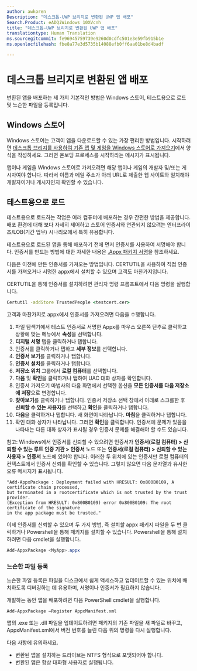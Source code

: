 ```yaml
---
author: awkoren
Description: "데스크톱-UWP 브리지로 변환된 UWP 앱 배포"
Search.Product: eADQiWindows 10XVcnh
title: "데스크톱-UWP 브리지로 변환된 UWP 앱 배포"
translationtype: Human Translation
ms.sourcegitcommit: fe96945759739e9260d0cdfc501e3e59fb915b1e
ms.openlocfilehash: fbe8a77e3d5735b14088efb0ff6aa01be8d4badf

---
```


# 데스크톱 브리지로 변환된 앱 배포

변환된 앱을 배포하는 세 가지 기본적인 방법은 Windows 스토어, 테스트용으로 로드 및 느슨한 파일을 등록입니다.  

## Windows 스토어

Windows 스토어는 고객이 앱을 다운로드할 수 있는 가장 편리한 방법입니다. 시작하려면 [데스크톱 브리지를 사용하여 기존 앱 및 게임을 Windows 스토어로 가져오기](https://developer.microsoft.com/windows/projects/campaigns/desktop-bridge)에서 양식을 작성하세요. 그러면 온보딩 프로세스를 시작하라는 메시지가 표시됩니다. 

앱이나 게임을 Windows 스토어로 가져오려면 해당 앱이나 게임의 개발자 및/또는 게시자여야 합니다. 따라서 이름과 메일 주소가 아래 URL로 제출한 웹 사이트와 일치해야 개발자이거나 게시자인지 확인할 수 있습니다.

## 테스트용으로 로드

테스트용으로 로드하는 작업은 여러 컴퓨터에 배포하는 경우 간편한 방법을 제공합니다. 배포 환경에 대해 보다 자세히 제어하고 스토어 인증서와 연관되지 않으려는 엔터프라이즈/LOB(기간 업무) 시나리오에서 특히 유용합니다.

테스트용으로 로드된 앱을 통해 배포하기 전에 먼저 인증서를 사용하여 서명해야 합니다. 인증서를 만드는 방법에 대한 자세한 내용은 [.Appx 패키지 서명](https://msdn.microsoft.com/windows/uwp/porting/desktop-to-uwp-run-desktop-app-converter#deploy-your-converted-appx)을 참조하세요. 

다음은 이전에 만든 인증서를 가져오는 방법입니다. CERTUTIL을 사용하여 직접 인증서를 가져오거나 서명한 appx에서 설치할 수 있으며 고객도 마찬가지입니다. 

CERTUTIL을 통해 인증서를 설치하려면 관리자 명령 프롬프트에서 다음 명령을 실행합니다.

```cmd
Certutil -addStore TrustedPeople <testcert.cer>
```

고객과 마찬가지로 appx에서 인증서를 가져오려면 다음을 수행합니다.

1.  파일 탐색기에서 테스트 인증서로 서명한 Appx를 마우스 오른쪽 단추로 클릭하고 상황에 맞는 메뉴에서 **속성**을 선택합니다.
2.  **디지털 서명** 탭을 클릭하거나 탭합니다.
3.  인증서를 클릭하거나 탭하고 **세부 정보**를 선택합니다.
4.  **인증서 보기**를 클릭하거나 탭합니다.
5.  **인증서 설치**를 클릭하거나 탭합니다.
6.  **저장소 위치** 그룹에서 **로컬 컴퓨터**를 선택합니다.
7.  **다음** 및 **확인**을 클릭하거나 탭하여 UAC 대화 상자를 확인합니다.
8.  인증서 가져오기 마법사의 다음 화면에서 선택한 옵션을 **모든 인증서를 다음 저장소에 저장**으로 변경합니다.
9.  **찾아보기**를 클릭하거나 탭합니다. 인증서 저장소 선택 창에서 아래로 스크롤한 후 **신뢰할 수 있는 사용자**를 선택하고 **확인**을 클릭하거나 탭합니다.
10. **다음**을 클릭하거나 탭합니다. 새 화면이 나타납니다. **마침**을 클릭하거나 탭합니다.
11. 확인 대화 상자가 나타납니다. 그러면 **확인**을 클릭합니다. 인증서에 문제가 있음을 나타내는 다른 대화 상자가 표시될 경우 인증서 문제를 해결해야 할 수도 있습니다.

참고: Windows에서 인증서를 신뢰할 수 있으려면 인증서가 **인증서(로컬 컴퓨터) &gt; 신뢰할 수 있는 루트 인증 기관 &gt; 인증서** 노드 또는 **인증서(로컬 컴퓨터) &gt; 신뢰할 수 있는 사용자 &gt; 인증서** 노드에 있어야 합니다. 이러한 두 위치에 있는 인증서만 로컬 컴퓨터의 컨텍스트에서 인증서 신뢰를 확인할 수 있습니다. 그렇지 않으면 다음 문자열과 유사한 오류 메시지가 표시됩니다.

```CMD
"Add-AppxPackage : Deployment failed with HRESULT: 0x800B0109, A certificate chain processed,
but terminated in a rootcertificate which is not trusted by the trust provider.
(Exception from HRESULT: 0x800B0109) error 0x800B0109: The root certificate of the signature
in the app package must be trusted."
```

이제 인증서를 신뢰할 수 있으며 두 가지 방법, 즉 설치할 appx 패키지 파일을 두 번 클릭하거나 Powershell을 통해 패키지를 설치할 수 있습니다.   Powershell을 통해 설치하려면 다음 cmdlet을 실행합니다.

```powershell
Add-AppxPackage <MyApp>.appx
```

### 느슨한 파일 등록

느슨한 파일 등록은 파일을 디스크에서 쉽게 액세스하고 업데이트할 수 있는 위치에 배치하도록 디버깅하는 데 유용하며, 서명이나 인증서가 필요하지 않습니다.  

개발하는 동안 앱을 배포하려면 다음 PowerShell cmdlet을 실행합니다. 

```Add-AppxPackage –Register AppxManifest.xml```

앱의 .exe 또는 .dll 파일을 업데이트하려면 패키지의 기존 파일을 새 파일로 바꾸고, AppxManifest.xml에서 버전 번호를 늘린 다음 위의 명령을 다시 실행합니다.

다음 사항에 유의하세요. 

* 변환된 앱을 설치하는 드라이브는 NTFS 형식으로 포맷되어야 합니다.
* 변환된 앱은 항상 대화형 사용자로 실행됩니다.


<!--HONumber=Nov16_HO1-->


